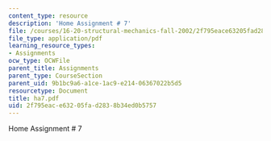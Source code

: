 ```yaml
---
content_type: resource
description: 'Home Assignment # 7'
file: /courses/16-20-structural-mechanics-fall-2002/2f795eace63205fad2838b34ed0b5757_ha7.pdf
file_type: application/pdf
learning_resource_types:
- Assignments
ocw_type: OCWFile
parent_title: Assignments
parent_type: CourseSection
parent_uid: 9b1bc9a6-a1ce-1ac9-e214-06367022b5d5
resourcetype: Document
title: ha7.pdf
uid: 2f795eac-e632-05fa-d283-8b34ed0b5757
---
```

Home Assignment # 7

